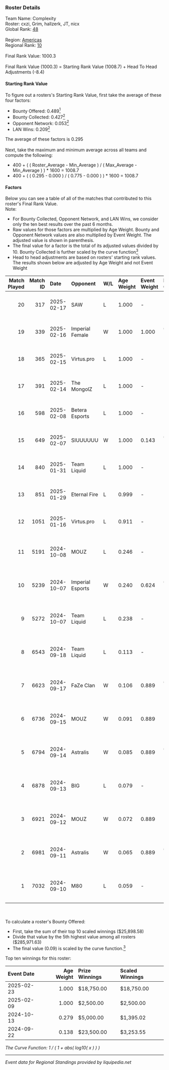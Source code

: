 ### Roster Details<br />
Team Name: Complexity<br />
Roster: cxzi, Grim, hallzerk, JT, nicx<br />
Global Rank: [48](../../standings_global_2025_02_28.md)<br />
<br />
Region: [Americas]( ../../standings_americas_2025_02_28.md)<br />
Regional Rank: [10]( ../../standings_americas_2025_02_28.md)<br />
<br />
Final Rank Value:  1000.3<br />
<br />
Final Rank Value (1000.3) = Starting Rank Value (1008.7) + Head To Head Adjustments (-8.4)<br />

#### Starting Rank Value<br />
To figure out a rosters's Starting Rank Value, first take the average of these four factors:<br />
- Bounty Offered: 0.489[<sup>1</sup>](#table2)
- Bounty Collected: 0.427[<sup>2</sup>](#table1)
- Opponent Network: 0.053[<sup>2</sup>](#table1)
- LAN Wins: 0.209[<sup>2</sup>](#table1)

The average of these factors is 0.295<br />
<br />
Next, take the maximum and minimum average across all teams and compute the following:<br />
- 400 + ( ( Roster_Average - Min_Average ) / ( Max_Average - Min_Average ) ) * 1600 = 1008.7
- 400 + ( ( 0.295 - 0.000 ) / ( 0.775 - 0.000 ) ) * 1600 = 1008.7


#### Factors<br />
Below you can see a table of all of the matches that contributed to this roster's Final Rank Value.<br />
Note:<br />

- For Bounty Collected, Opponent Network, and LAN Wins, we consider only the ten best results over the past 6 months.
- Raw values for those factors are multiplied by Age Weight. Bounty and Opponent Network values are also multiplied by Event Weight. The adjusted value is shown in parenthesis.
- The final value for a factor is the total of its adjusted values divided by 10. Bounty Collected is further scaled by the curve function[<sup>3</sup>](#curveFunction)
- Head to head adjustments are based on rosters' starting rank values. The results shown below are adjusted by Age Weight and not Event Weight
<span id="table1"></span><br />


| Match Played | Match ID | Date       | Opponent         | W/L | Age Weight | Event Weight | Bounty Collected | Opponent Network | LAN Wins  | H2H Adj. | Roster                            |
| -: | -: | :- | :- | :- | :- | :- | :- | :- | :- | -: | :- |
|           20 |      317 | 2025-02-17 | SAW              | L   | 1.000      | -            | -                | -                | -         |    -4.90 | cxzi, Grim, hallzerk, JT, nicx    |
|           19 |      339 | 2025-02-16 | Imperial Female  | W   | 1.000      | 1.000        | 0.159 (0.159)    | 0.229 (0.229)    | 1 (1.000) |    17.44 | cxzi, Grim, hallzerk, JT, nicx    |
|           18 |      365 | 2025-02-15 | Virtus.pro       | L   | 1.000      | -            | -                | -                | -         |    -0.73 | cxzi, Grim, hallzerk, JT, nicx    |
|           17 |      391 | 2025-02-14 | The MongolZ      | L   | 1.000      | -            | -                | -                | -         |    -0.25 | cxzi, Grim, hallzerk, JT, nicx    |
|           16 |      598 | 2025-02-08 | Betera Esports   | L   | 1.000      | -            | -                | -                | -         |   -24.80 | cxzi, Grim, hallzerk, JT, nicx    |
|           15 |      649 | 2025-02-07 | SIUUUUUU         | W   | 1.000      | 0.143        | 0.000 (0.000)    | 0.000 (0.000)    | 0 (0.000) |     0.98 | cxzi, Grim, hallzerk, JT, nicx    |
|           14 |      840 | 2025-01-31 | Team Liquid      | L   | 1.000      | -            | -                | -                | -         |    -7.36 | cxzi, Grim, hallzerk, JT, nicx    |
|           13 |      851 | 2025-01-29 | Eternal Fire     | L   | 0.999      | -            | -                | -                | -         |    -0.22 | cxzi, Grim, hallzerk, JT, nicx    |
|           12 |     1051 | 2025-01-16 | Virtus.pro       | L   | 0.911      | -            | -                | -                | -         |    -0.77 | cxzi, Grim, hallzerk, JT, nicx    |
|           11 |     5191 | 2024-10-08 | MOUZ             | L   | 0.246      | -            | -                | -                | -         |    -0.04 | EliGE, floppy, Grim, hallzerk, JT |
|           10 |     5239 | 2024-10-07 | Imperial Esports | W   | 0.240      | 0.624        | 0.084 (0.013)    | 0.554 (0.083)    | 1 (0.240) |     2.92 | EliGE, floppy, Grim, hallzerk, JT |
|            9 |     5272 | 2024-10-07 | Team Liquid      | L   | 0.238      | -            | -                | -                | -         |    -1.59 | EliGE, floppy, Grim, hallzerk, JT |
|            8 |     6543 | 2024-09-18 | Team Liquid      | L   | 0.113      | -            | -                | -                | -         |    -0.77 | EliGE, floppy, Grim, hallzerk, JT |
|            7 |     6623 | 2024-09-17 | FaZe Clan        | W   | 0.106      | 0.889        | 0.467 (0.044)    | 0.420 (0.039)    | 1 (0.106) |     3.30 | EliGE, floppy, Grim, hallzerk, JT |
|            6 |     6736 | 2024-09-15 | MOUZ             | W   | 0.091      | 0.889        | 1.000 (0.081)    | 0.441 (0.036)    | 1 (0.091) |     2.85 | EliGE, floppy, Grim, hallzerk, JT |
|            5 |     6794 | 2024-09-14 | Astralis         | W   | 0.085      | 0.889        | 0.719 (0.054)    | 0.839 (0.063)    | 1 (0.085) |     2.66 | EliGE, floppy, Grim, hallzerk, JT |
|            4 |     6878 | 2024-09-13 | BIG              | L   | 0.079      | -            | -                | -                | -         |    -0.17 | EliGE, floppy, Grim, hallzerk, JT |
|            3 |     6921 | 2024-09-12 | MOUZ             | W   | 0.072      | 0.889        | 1.000 (0.064)    | 0.441 (0.028)    | 1 (0.072) |     2.27 | EliGE, floppy, Grim, hallzerk, JT |
|            2 |     6981 | 2024-09-11 | Astralis         | W   | 0.065      | 0.889        | 0.719 (0.042)    | 0.839 (0.049)    | 1 (0.065) |     2.04 | EliGE, floppy, Grim, hallzerk, JT |
|            1 |     7032 | 2024-09-10 | M80              | L   | 0.059      | -            | -                | -                | -         |    -1.28 | EliGE, floppy, Grim, hallzerk, JT |

<br />
<span id="table2"></span><br />
To calculate a roster's Bounty Offered:<br />

- First, take the sum of their top 10 scaled winnings ($25,898.58)
- Divide that value by the 5th highest value among all rosters ($285,971.63)
- The final value (0.09) is scaled by the curve function.[<sup>3</sup>](#curveFunction)

Top ten winnings for this roster:<br />

| Event Date | Age Weight | Prize Winnings | Scaled Winnings |
| :- | -: | :- | :- |
| 2025-02-23 |      1.000 | $18,750.00     | $18,750.00      |
| 2025-02-09 |      1.000 | $2,500.00      | $2,500.00       |
| 2024-10-13 |      0.279 | $5,000.00      | $1,395.02       |
| 2024-09-22 |      0.138 | $23,500.00     | $3,253.55       |


<span id="curveFunction"></span>_The Curve Function: 1 / ( 1 + abs( log10( x ) ) )_<br />

---
_Event data for Regional Standings provided by liquipedia.net_<br />
